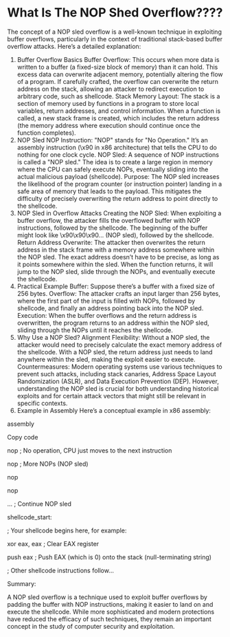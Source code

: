# What Is The NOP Shed Overflow????

The concept of a NOP sled overflow is a well-known technique in exploiting buffer overflows, particularly in the context of traditional stack-based buffer overflow attacks. Here’s a detailed explanation:

1. Buffer Overflow Basics
Buffer Overflow: This occurs when more data is written to a buffer (a fixed-size block of memory) than it can hold. This excess data can overwrite adjacent memory, potentially altering the flow of a program. If carefully crafted, the overflow can overwrite the return address on the stack, allowing an attacker to redirect execution to arbitrary code, such as shellcode.
Stack Memory Layout: The stack is a section of memory used by functions in a program to store local variables, return addresses, and control information. When a function is called, a new stack frame is created, which includes the return address (the memory address where execution should continue once the function completes).
2. NOP Sled
NOP Instruction: "NOP" stands for "No Operation." It’s an assembly instruction (\x90 in x86 architecture) that tells the CPU to do nothing for one clock cycle.
NOP Sled: A sequence of NOP instructions is called a "NOP sled." The idea is to create a large region in memory where the CPU can safely execute NOPs, eventually sliding into the actual malicious payload (shellcode).
Purpose: The NOP sled increases the likelihood of the program counter (or instruction pointer) landing in a safe area of memory that leads to the payload. This mitigates the difficulty of precisely overwriting the return address to point directly to the shellcode.
3. NOP Sled in Overflow Attacks
Creating the NOP Sled: When exploiting a buffer overflow, the attacker fills the overflowed buffer with NOP instructions, followed by the shellcode. The beginning of the buffer might look like \x90\x90\x90... (NOP sled), followed by the shellcode.
Return Address Overwrite: The attacker then overwrites the return address in the stack frame with a memory address somewhere within the NOP sled. The exact address doesn’t have to be precise, as long as it points somewhere within the sled. When the function returns, it will jump to the NOP sled, slide through the NOPs, and eventually execute the shellcode.
4. Practical Example
Buffer: Suppose there’s a buffer with a fixed size of 256 bytes.
Overflow: The attacker crafts an input larger than 256 bytes, where the first part of the input is filled with NOPs, followed by shellcode, and finally an address pointing back into the NOP sled.
Execution: When the buffer overflows and the return address is overwritten, the program returns to an address within the NOP sled, sliding through the NOPs until it reaches the shellcode.
5. Why Use a NOP Sled?
Alignment Flexibility: Without a NOP sled, the attacker would need to precisely calculate the exact memory address of the shellcode. With a NOP sled, the return address just needs to land anywhere within the sled, making the exploit easier to execute.
Countermeasures: Modern operating systems use various techniques to prevent such attacks, including stack canaries, Address Space Layout Randomization (ASLR), and Data Execution Prevention (DEP). However, understanding the NOP sled is crucial for both understanding historical exploits and for certain attack vectors that might still be relevant in specific contexts.
6. Example in Assembly
Here’s a conceptual example in x86 assembly:

assembly

Copy code

nop             ; No operation, CPU just moves to the next instruction

nop             ; More NOPs (NOP sled)

nop

nop

...             ; Continue NOP sled

shellcode_start:

; Your shellcode begins here, for example:

xor eax, eax    ; Clear EAX register

push eax        ; Push EAX (which is 0) onto the stack (null-terminating string)

; Other shellcode instructions follow...

Summary:

A NOP sled overflow is a technique used to exploit buffer overflows by padding the buffer with NOP instructions, making it easier to land on and execute the shellcode. While more sophisticated and modern protections have reduced the efficacy of such techniques, they remain an important concept in the study of computer security and exploitation.
